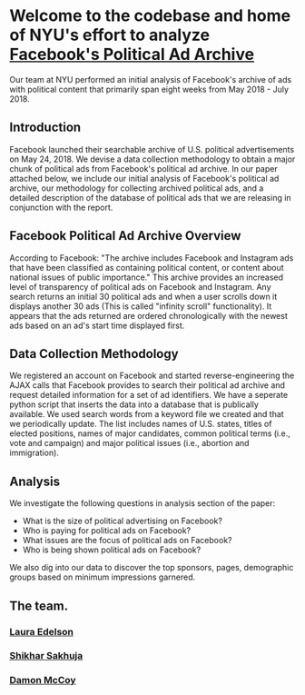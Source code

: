 # Welcome to the codebase and home of NYU's effort to analyze [Facebook's Political Ad Archive](https://www.facebook.com/politicalcontentads/)
Our team at NYU performed an initial analysis of Facebook's archive of ads with political content that primarily span eight weeks from May 2018 - July 2018. 


## Introduction
Facebook launched their searchable archive of U.S. political advertisements on May 24, 2018. We devise a data collection methodology to obtain a major chunk of political ads from Facebook's political ad archive. In our paper attached below, we include our initial analysis of Facebook's political ad archive, our methodology for collecting archived political ads, and a detailed description of the database of political ads that we are releasing in conjunction with the report. 


## Facebook Political Ad Archive Overview
According to Facebook: "The archive includes Facebook and Instagram ads that have been classified as containing political content, or content about national issues of public importance." This archive provides an increased level of transparency of political ads on Facebook and Instagram. Any search returns an initial 30 political ads and when a user scrolls down it displays another 30 ads (This is called "infinity scroll" functionality). It appears that the ads returned are ordered chronologically with the newest ads based on an ad's start time displayed first.


## Data Collection Methodology 
We registered an account on Facebook and started reverse-engineering the AJAX calls that Facebook provides to search their political ad archive and request detailed information for a set of ad identifiers. We have a seperate python script that inserts the data into a database that is publically available.  We used search words from a keyword file we created and that we periodically update. The list includes names of U.S. states, titles of elected positions, names of major candidates, common political terms (i.e., vote and campaign) and major political issues (i.e., abortion and immigration). 


## Analysis
We investigate the following questions in analysis section of the paper:

- What is the size of political advertising on Facebook?
- Who is paying for political ads on Facebook?
- What issues are the focus of political ads on Facebook?
- Who is being shown political ads on Facebook? 

We also dig into our data to discover the top sponsors, pages, demographic groups based on minimum impressions garnered. 

## The team.
### [Laura Edelson](https://www.linkedin.com/in/laura-edelson-4654182/) 
### [Shikhar Sakhuja](https://www.linkedin.com/in/shikhar394/) 
### [Damon McCoy](http://damonmccoy.com) 

